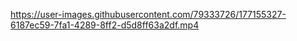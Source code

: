 

https://user-images.githubusercontent.com/79333726/177155327-6187ec59-7fa1-4289-8ff2-d5d8ff63a2df.mp4

